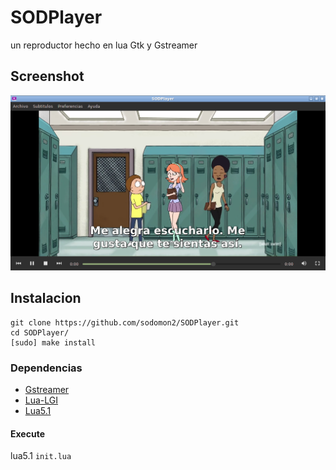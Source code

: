 # SODPlayer

un reproductor hecho en lua Gtk y Gstreamer

## Screenshot

![screenshot](vistas/images/screenshot3.png) 

## Instalacion

```
git clone https://github.com/sodomon2/SODPlayer.git
cd SODPlayer/
[sudo] make install
```

### Dependencias 

- [Gstreamer](https://gstreamer.freedesktop.org/download/)
- [Lua-LGI](https://github.com/pavouk/lgi)
- [Lua5.1](https://www.lua.org/download.html)

#### Execute

lua5.1 `init.lua`
